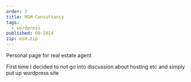 ```yaml
---
order: 3
title: MSM Consultancy
tags:
  - wordpress
published: 08-2014
zip: msm.zip
---
```


Personal page for real estate agent

First time I decided to not go into discussion about hosting etc and simply put up wordpress site
